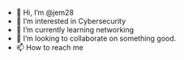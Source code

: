 - 👋 Hi, I’m @jem28
- 👀 I’m interested in Cybersecurity
- 🌱 I’m currently learning networking
- 💞️ I’m looking to collaborate on something good.
- 📫 How to reach me 

<!---
jem28/jem28 is a ✨ special ✨ repository because its `README.md` (this file) appears on your GitHub profile.
You can click the Preview link to take a look at your changes.
--->
